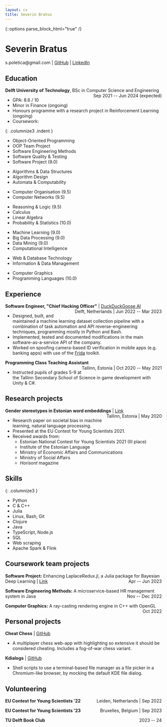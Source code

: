 ```yaml
---
layout: cv
title: Severin Bratus
---
```


{::options parse_block_html="true" /}

# Severin Bratus
<!-- Passionate about (functional) programming and AI -->

<div id="contact">
<!-- <a href="mailto:s.poletica@gmail.com">s.poletica@gmail.com</a> -->
s.poletica@gmail.com
| <a href="https://github.com/severinbratus/">GitHub</a>
| <a href="https://www.linkedin.com/in/severin-bratus/">LinkedIn</a>
</div>

<!-- ## Currently -->

<!-- - Second-year student at TU Delft for BSc in Computer Science and Engineering -->

## Education

__Delft University of Technology__, BSc in Computer Science and Engineering <span align="right" style="display: block; float: right" class="date">
  Sep 2021 -- Jun 2024 (expected)
</span>

- GPA: 8.6 / 10
- Minor in Finance (ongoing)
- Honours programme with a research project in Reinforcement Learning (ongoing)
- Coursework:

{: .columnize3 .indent }
<!-- SWE -->
  - Object-Oriented Programming
  - OOP Team Project
  - Software Engineering Methods
  - Software Quality & Testing
  - Software Project (9.0)
<!-- Algo -->
  - Algorithms & Data Structures
  - Algorithm Design
  - Automata & Computability
<!-- Low-level -->
  - Computer Organisation (9.5)
  - Computer Networks (9.5)
<!-- Maths -->
  - Reasoning & Logic (9.5)
  - Calculus
  - Linear Algebra
  - Probability & Statistics (10.0)
<!-- Data -->
  - Machine Learning (9.0)
  - Big Data Processing (9.0)
  - Data Mining (9.0)
  - Computational Intelligence
<!-- DB -->
  - Web & Database Technology
  - Information & Data Management
<!-- Misc -->
  - Computer Graphics
  - Programming Languages (10.0)

## Experience

__Software Engineer, "Chief Hacking Officer"__ \| [DuckDuckGoose AI](duckduckgoose.ai) <span align="right" style="display: block; float: right" class="date">
  Delft, Netherlands | Jun 2022 -- Mar 2023
</span>

- Designed, built, and maintained a machine learning dataset collection pipeline with a combination of task automation and API reverse-engineering techniques, programming mostly in Python and Bash.
- Implemented, tested and documented modifications in the main software-as-a-service API of the company.
- Worked on spoofing camera-based ID verification in mobile apps (e.g. banking apps) with use of the [Frida](frida.re) toolkit.

__Programming Class Teaching Assistant__
<span align="right" style="display: block; float: right" class="date">
  Tallinn, Estonia | Oct 2020 -- May 2021
</span>

- Instructed pupils of grades 5-9 at the Tallinn Secondary School of Science in game development with Unity & C#.

<div id="section-research-projects">

## Research projects

__Gender stereotypes in Estonian word embeddings__ \|  [Link](https://eucys2021.usal.es/wp-content/uploads/2021/07/Social-Sciences-01-2021.png)
<span align="right" style="display: block; float: right" class="date">
  Tallinn, Estonia | May 2020
</span>

- Research paper on societal bias in machine learning, natural language processing.
- Presented at the EU Contest for Young Scientists 2021.
- Received awards from:
  - Estonian National Contest for Young Scientists 2021 (III place)
  - Institute of the Estonian Language
  - Ministry of Economic Affairs and Communications
  - Ministry of Social Affairs
  - *Horisont* magazine
  
</div>

<div id="section-skills">

## Skills

{: .columnize3 }
- Python
- C & C++ 
- Julia
- Linux, Bash, Git
- Clojure
- Java
- TypeScript, Node.js
- SQL
- Web scraping
- Apache Spark & Flink

</div>

<div id="section-coursework-projects">

## Coursework team projects

__Software Project:__ Enhancing LaplaceRedux.jl, a Julia package for
Bayesian Deep Learning \| [Link](https://medium.com/@sbratus/an-introduction-to-laplace-approximations-for-bayesian-deep-learning-in-julia-c5a30cfaf7b5)
<span align="right" style="display: block; float: right" class="date">
  Apr -- Jun 2023
</span>

__Software Engineering Methods:__ A microservice-based HR management system in Java
<span align="right" style="display: block; float: right" class="date">
  Nov -- Dec 2022
</span>

__Computer Graphics:__ A ray-casting rendering engine in C++ with OpenGL
<span align="right" style="display: block; float: right" class="date">
  Oct 2022
</span>

</div>

<div id="section-personal-projects">

## Personal projects

<!-- {: .columnize2 } -->
__Cheat Chess__ \| [GitHub](https://github.com/severinbratus/cheat-chess/tree/main)
- A multiplayer chess web-app with highlighting so extensive it should be considered cheating. Includes a fog-of-war chess variant.

<!-- - [__meta-chess__](https://github.com/severinbratus/metachess) - Self-modifying chess in React (WIP) -->
__Kdialogs__ \| [GitHub](https://github.com/severinbratus/kdialogs)
- Shell scripts to use a terminal-based file manager as a file picker in a Chromium-like browser, by mocking the default KDE file dialog.
<!-- - [__mylm__](https://github.com/severinbratus/mylm) - A 3-D open-world roguelike (WIP) -->

</div>

<!-- ## Online courses -->

<!-- __[Mathematics and Python for Data Analysis](https://coursera.org/share/e7b9a1d5be8237a5f24b6a341432d919)__ | Moscow Institute of Physics and Technology & Yandex  -->
<!-- <span align="right" style="display: block; float: right" class="date"> -->
<!--   Sep 2020 -->
<!-- </span> -->

<!-- {: .columnize3 } -->
<!-- - Machine learning -->
<!-- - Probability theory and statistics -->
<!-- - Linear algebra -->
<!-- - numpy -->
<!-- - pandas -->
<!-- - matplotlib -->

<!-- __[Geometry and Groups](https://coursera.org/share/79cd3591e7b990b7f996dfe4ddff95b8)__ | Moscow Institute of Physics and Technology & Dmitry Pozharsky University -->
<!-- <span align="right" style="display: block; float: right" class="date"> -->
<!--   Oct 2020 -->
<!-- </span> -->

<!-- {: columnize2 } -->
<!-- - Interpretation of geometry through group theory. -->

## Volunteering

__EU Contest for Young Scientists '22__
<span align="right" style="display: block; float: right" class="date">
  Leiden, Netherlands | Sep 2022
</span>

__EU Contest for Young Scientists '23__
<span align="right" style="display: block; float: right" class="date">
  Bruxelles, Belgium | Sep 2023
</span>

__TU Delft Book Club__
<span align="right" style="display: block; float: right" class="date">
  2023 -- 24
</span>

<!-- ### Footer

Last updated: 26 Sep 2022 -->
